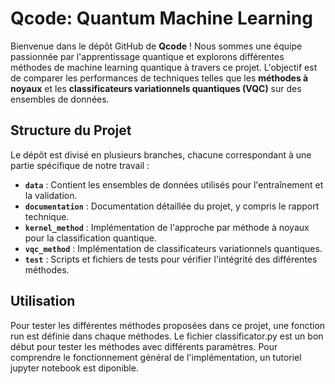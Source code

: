 
# Qcode: Quantum Machine Learning

Bienvenue dans le dépôt GitHub de **Qcode** ! Nous sommes une équipe passionnée par l'apprentissage quantique et explorons différentes méthodes de machine learning quantique à travers ce projet. L'objectif est de comparer les performances de techniques telles que les **méthodes à noyaux** et les **classificateurs variationnels quantiques (VQC)** sur des ensembles de données.

## Structure du Projet
Le dépôt est divisé en plusieurs branches, chacune correspondant à une partie spécifique de notre travail :

- **`data`** : Contient les ensembles de données utilisés pour l'entraînement et la validation.
- **`documentation`** : Documentation détaillée du projet, y compris le rapport technique.
- **`kernel_method`** : Implémentation de l'approche par méthode à noyaux pour la classification quantique.
- **`vqc_method`** : Implémentation de classificateurs variationnels quantiques.
- **`test`** : Scripts et fichiers de tests pour vérifier l'intégrité des différentes méthodes.

## Utilisation
Pour tester les différentes méthodes proposées dans ce projet, une fonction run est définie dans chaque méthodes. Le fichier classificator.py est un bon début pour tester les méthodes avec différents paramètres. Pour comprendre le fonctionnement général de l'implémentation, un tutoriel jupyter notebook est diponible. 


